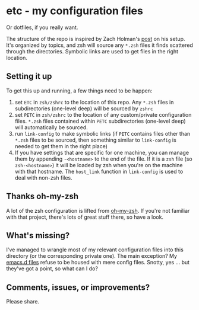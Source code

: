 etc - my configuration files
============================

Or dotfiles, if you really want.

The structure of the repo is inspired by Zach Holman's
[post](http://zachholman.com/2010/08/dotfiles-are-meant-to-be-forked/)
on his setup. It's organized by topics, and zsh will source any `*.zsh`
files it finds scattered through the directories. Symbolic links are
used to get files in the right location.

Setting it up
-------------

To get this up and running, a few things need to be happen:

1. set `ETC` in `zsh/zshrc` to the location of this repo. Any `*.zsh`
   files in subdirectories (one-level deep) will be sourced by `zshrc`
2. set `PETC` in `zsh/zshrc` to the location of any custom/private
   configuration files. `*.zsh` files contained within `PETC`
   subdirectories (one-level deep) will automatically be sourced.
3. run `link-config` to make symbolic links (if `PETC` contains files
   other than `*.zsh` files to be sourced, then something similar to
   `link-config` is needed to get them in the right place)
4. If you have settings that are specific for one machine, you can
   manage them by appending `-<hostname>` to the end of the file. If it
   is a `zsh` file (so `zsh-<hostname>`) it will be loaded by zsh when
   you're on the machine with that hostname. The `host_link` function in
   `link-config` is used to deal with non-zsh files.

Thanks oh-my-zsh
----------------

A lot of the zsh configuration is lifted from
[oh-my-zsh](https://github.com/robbyrussell/oh-my-zsh). If you're not
familiar with that project, there's lots of great stuff there, so have a
look.

What's missing?
---------------

I've managed to wrangle most of my relevant configuration files into
this directory (or the corresponding private one). The main exception?
My [emacs.d files](https://github.com/kyleam/emacs.d) refuse to be
housed with mere config files. Snotty, yes ... but they've got a point,
so what can I do?


Comments, issues, or improvements?
----------------------------------

Please share.
